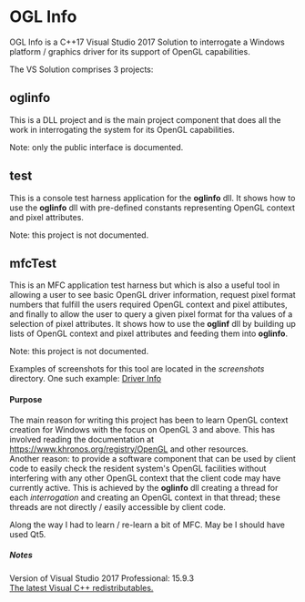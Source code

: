 # OGL Info
OGL Info is a C++17 Visual Studio 2017 Solution to interrogate a Windows platform / graphics
driver for its support of OpenGL capabilities.

The VS Solution comprises 3 projects:
## oglinfo
This is a DLL project and is the main project component that does all the work in
interrogating the system for its OpenGL capabilities.

Note: only the public interface is documented.

## test
This is a console test harness application for the **oglinfo** dll.
It shows how to use the **oglinfo** dll with pre-defined constants representing
OpenGL context and pixel attributes.

Note: this project is not documented.

## mfcTest
This is an MFC application test harness but which is also a useful
tool in allowing a user to see basic OpenGL driver information, request pixel format
numbers that fulfill the users required OpenGL context and pixel attibutes, and finally
to allow the user to query a given pixel format for tha values of a selection of pixel attributes.
It shows how to use the **oglinf** dll by building up lists of OpenGL context and pixel attributes
and feeding them into **oglinfo**.

Note: this project is not documented.

Examples of screenshots for this tool are located in the _screenshots_ directory.
One such example:
[Driver Info](https://github.com/uglycoder/oglinfo/blob/master/mfcTest_screenshots/opengldriverpage.png)

#### Purpose
The main reason for writing this project has been to learn OpenGL context creation for Windows
with the focus on OpenGL 3 and above. This has involved reading the documentation at
https://www.khronos.org/registry/OpenGL and other resources.<br/>
Another reason: to provide a software component that can be used by client code to easily check
the resident system's OpenGL facilities without interfering with any other OpenGL context that
the client code may have currently active. This is achieved by the **oglinfo** dll creating a thread
for each _interrogation_ and creating an OpenGL context in that thread; these
threads are not directly / easily accessible by client code.

Along the way I had to learn / re-learn a bit of MFC. May be I should have used Qt5.


##### Notes
Version of Visual Studio 2017 Professional: 15.9.3<br/>
[The latest Visual C++ redistributables.](https://support.microsoft.com/en-us/help/2977003/the-latest-supported-visual-c-downloads)

